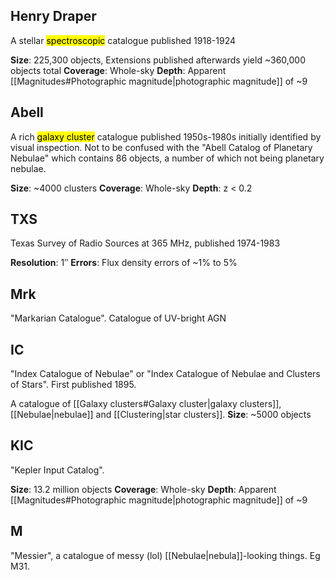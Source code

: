 ## Henry Draper
A stellar <mark class="hltr-yellow">spectroscopic</mark> catalogue published 1918-1924 

**Size**: 225,300 objects, Extensions published afterwards yield ~360,000 objects total
**Coverage**: Whole-sky
**Depth**: Apparent [[Magnitudes#Photographic magnitude|photographic magnitude]] of ~9


## Abell
A rich <mark class="hltr-purple">galaxy cluster</mark> catalogue published 1950s-1980s initially identified by visual inspection. Not to be confused with the "Abell Catalog of Planetary Nebulae" which contains 86 objects, a number of which not being planetary nebulae.

**Size**: ~4000 clusters
**Coverage**: Whole-sky
**Depth**: z < 0.2


## TXS
Texas Survey of Radio Sources at 365 MHz, published 1974-1983

**Resolution**: 1$''$
**Errors**: Flux density errors of ~1% to 5%


## Mrk
"Markarian Catalogue". Catalogue of UV-bright AGN


## IC
"Index Catalogue of Nebulae" or "Index Catalogue of Nebulae and Clusters of Stars". First published 1895. 

A catalogue of [[Galaxy clusters#Galaxy cluster|galaxy clusters]], [[Nebulae|nebulae]] and [[Clustering|star clusters]]. 
**Size**: ~5000 objects


## KIC
"Kepler Input Catalog". 

**Size**: 13.2 million objects
**Coverage**: Whole-sky
**Depth**: Apparent [[Magnitudes#Photographic magnitude|photographic magnitude]] of ~9


## M
"Messier", a catalogue of messy (lol) [[Nebulae|nebula]]-looking things. Eg M31.